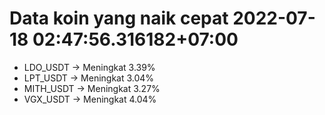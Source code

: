 # Data koin yang naik cepat 2022-07-18 02:47:56.316182+07:00

* LDO_USDT -> Meningkat 3.39%
* LPT_USDT -> Meningkat 3.04%
* MITH_USDT -> Meningkat 3.27%
* VGX_USDT -> Meningkat 4.04%
